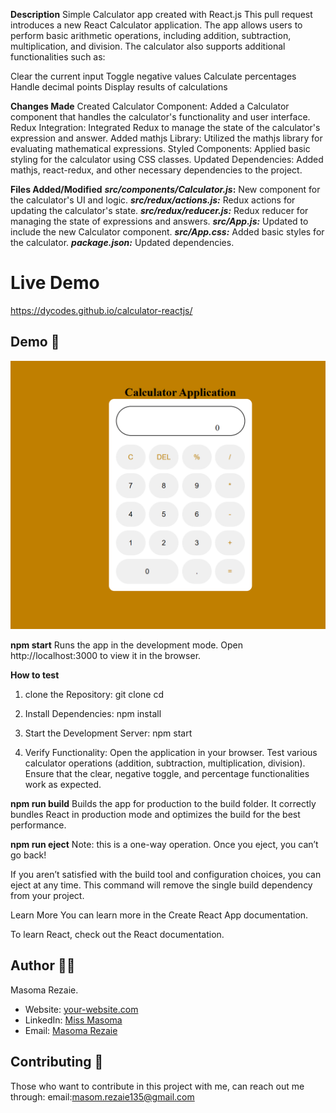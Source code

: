 **Description**
Simple Calculator app created with React.js
This pull request introduces a new React Calculator application. The app allows users to perform basic arithmetic operations, including addition, subtraction, multiplication, and division. The calculator also supports additional functionalities such as:

Clear the current input
Toggle negative values
Calculate percentages
Handle decimal points
Display results of calculations

**Changes Made**
Created Calculator Component: Added a Calculator component that handles the calculator's functionality and user interface.
Redux Integration: Integrated Redux to manage the state of the calculator's expression and answer.
Added mathjs Library: Utilized the mathjs library for evaluating mathematical expressions.
Styled Components: Applied basic styling for the calculator using CSS classes.
Updated Dependencies: Added mathjs, react-redux, and other necessary dependencies to the project.


**Files Added/Modified**
***src/components/Calculator.js*:** New component for the calculator's UI and logic.
***src/redux/actions.js:*** Redux actions for updating the calculator's state.
***src/redux/reducer.js:*** Redux reducer for managing the state of expressions and answers.
***src/App.js:*** Updated to include the new Calculator component.
***src/App.css:*** Added basic styles for the calculator.
***package.json:*** Updated dependencies.

# Live Demo
https://dycodes.github.io/calculator-reactjs/


## Demo 📸
![Project Demo](./Capture.PNG)




**npm start**
Runs the app in the development mode.
Open http://localhost:3000 to view it in the browser.

**How to test**
1. clone the Repository:
git clone <repository-url>
cd <repository-directory>

2. Install Dependencies:
npm install

3. Start the Development Server:
npm start

4. Verify Functionality:
Open the application in your browser.
Test various calculator operations (addition, subtraction, multiplication, division).
Ensure that the clear, negative toggle, and percentage functionalities work as expected.


**npm run build**
Builds the app for production to the build folder.
It correctly bundles React in production mode and optimizes the build for the best performance.

**npm run eject**
Note: this is a one-way operation. Once you eject, you can’t go back!

If you aren’t satisfied with the build tool and configuration choices, you can eject at any time. This command will remove the single build dependency from your project.

Learn More
You can learn more in the Create React App documentation.

To learn React, check out the React documentation.

## Author 👩‍💻

Masoma Rezaie.

- Website: [your-website.com](https://github.com/MasomRezaie/Personal-Portfolio-Page/tree/personal-portfolio-page)
- LinkedIn: [Miss Masoma](https://www.linkedin.com/in/miss-masoma-99b85522a?utm_source=share&utm_campaign=share_via&utm_content=profile&utm_medium=android_app)
- Email: [Masoma Rezaie](masom.rezaie135@gmail.com)

## Contributing 🤝

Those who want to contribute in this project with me, can reach out me through:
email:masom.rezaie135@gmail.com
